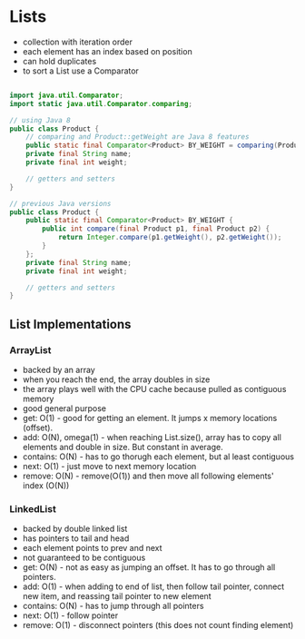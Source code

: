 # Lists

- collection with iteration order
- each element has an index based on position
- can hold duplicates
- to sort a List use a Comparator

```java

import java.util.Comparator;
import static java.util.Comparator.comparing;

// using Java 8
public class Product {
    // comparing and Product::getWeight are Java 8 features
    public static final Comparator<Product> BY_WEIGHT = comparing(Product::getWeight);
    private final String name;
    private final int weight;

    // getters and setters
}

// previous Java versions
public class Product {
    public static final Comparator<Product> BY_WEIGHT {
        public int compare(final Product p1, final Product p2) {
            return Integer.compare(p1.getWeight(), p2.getWeight());
        }
    };
    private final String name;
    private final int weight;

    // getters and setters
}
```

## List Implementations

### ArrayList

- backed by an array
- when you reach the end, the array doubles in size
- the array plays well with the CPU cache because pulled as contiguous memory
- good general purpose
- get: O(1) - good for getting an element. It jumps x memory locations (offset).
- add: O(N), omega(1) - when reaching List.size(), array has to copy all elements and double in size. But constant in average.
- contains: O(N) - has to go thorugh each element, but al least contiguous
- next: O(1) - just move to next memory location
- remove: O(N) - remove(O(1)) and then move all following elements' index (O(N))

### LinkedList

- backed by double linked list
- has pointers to tail and head
- each element points to prev and next
- not guaranteed to be contiguous
- get: O(N) - not as easy as jumping an offset. It has to go through all pointers.
- add: O(1) - when adding to end of list, then follow tail pointer, connect new item, and reassing tail pointer to new element
- contains: O(N) - has to jump through all pointers
- next: O(1) - follow pointer
- remove: O(1) - disconnect pointers (this does not count finding element)
